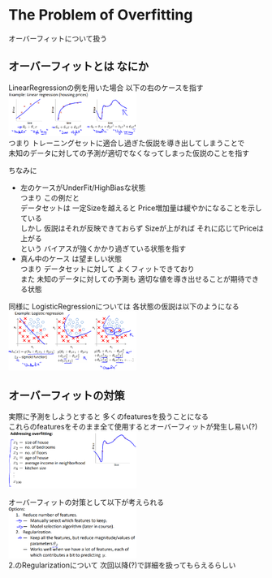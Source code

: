 # The Problem of Overfitting
オーバーフィットについて扱う

## オーバーフィットとは なにか
LinearRegressionの例を用いた場合 以下の右のケースを指す  
<img src="../../img/03_08_example_of_overfit_for_linear_regression.png" width=50% >  
つまり トレーニングセットに適合し過ぎた仮説を導き出してしまうことで  
未知のデータに対しての予測が適切でなくなってしまった仮説のことを指す  

ちなみに
* 左のケースがUnderFit/HighBiasな状態  
  つまり この例だと  
  データセットは 一定Sizeを越えると Price増加量は緩やかになることを示している  
  しかし 仮説はそれが反映できておらず Sizeが上がれば それに応じてPriceは上がる  
  という バイアスが強くかかり過ぎている状態を指す
* 真ん中のケース は望ましい状態  
  つまり データセットに対して よくフィットできており  
  また 未知のデータに対しての予測も 適切な値を導き出せることが期待できる状態  

同様に LogisticRegressionについては 各状態の仮説は以下のようになる  
<img src="../../img/03_08_example_of_overfit_for_logistic_regression.png" width=50% >  

## オーバーフィットの対策
実際に予測をしようとすると 多くのfeaturesを扱うことになる  
これらのfeaturesをそのまま全て使用するとオーバーフィットが発生し易い(?)
<img src="../../img/03_08_think_about_addressing_overfitting.png" width=50% >  

オーバーフィットの対策として以下が考えられる  
<img src="../../img/03_08_options_for_addressing_overfitting.png" width=50% >  
2.のRegularizationについて 次回以降(?)で詳細を扱ってもらえるらしい  
